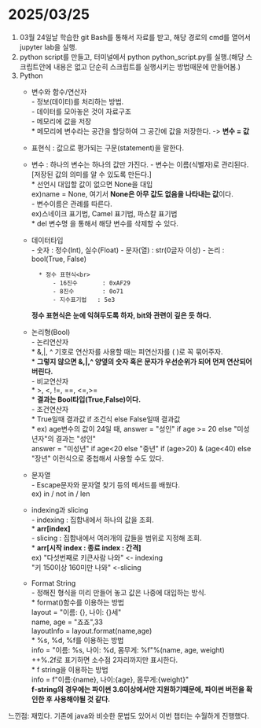 # 2025/03/25
1. 03월 24일날 학습한 git Bash를 통해서 자료를 받고, 해당 경로의 cmd를 열어서 jupyter lab을 실행.
2. python script를 만들고, 터미널에서 python python_script.py를 실행.(해당 스크립트안에 내용은 없고 단순히 스크립트를 실행시키는 방법때문에 만들어봄.)
3. Python
   - 변수와 함수/연산자<br>
         - 정보(데이터)를 처리하는 방법.<br>
         - 데이터를 모아놓은 것이 자료구조<br>
         - 메모리에 값을 저장<br>
         * 메모리에 변수라는 공간을 할당하여 그 공간에 값을 저장한다. -> **변수 = 값**<br>
   - 표현식 : 값으로 평가되는 구문(statement)을 말한다.<br>
   - 변수 : 하나의 변수는 하나의 값만 가진다.
           - 변수는 이름(식별자)로 관리된다.[저장된 값의 의미를 알 수 있도록 만든다.]<br>
           * 선언시 대입할 값이 없으면 None을 대입<br> ex)name = None, 여기서 **None은 아무 값도 없음을 나타내는 값**이다.<br>
           - 변수이름은 관례를 따른다.<br> ex)스네이크 표기법, Camel 표기법, 파스칼 표기법<br>
           * del 변수명 을 통해서 해당 변수를 삭제할 수 있다.<br>
   - 데이터타입<br>
           - 숫자     : 정수(Int), 실수(Float)
           - 문자(열) : str(0글자 이상)
           - 논리     : bool(True, False)

           * 정수 표현식<br>
               - 16진수       : 0xAF29
               - 8진수        : 0o71
               - 지수표기법   : 5e3

     **정수 표현식은 눈에 익혀두도록 하자, bit와 관련이 깊은 듯 하다.** 

   - 논리형(Bool)<br>
           - 논리연산자<br>
               * &,|, ^ 기호로 연산자를 사용할 때는 피연산자를 ( )로 꼭 묶어주자.<br>
               * **그렇지 않으면 &,|,^ 양옆의 숫자 혹은 문자가 우선순위가 되어 먼저 연산되어버린다.** <br>
           - 비교연산자<br>
               * >, <, !=, ==, <=,>=<br>
               * **결과는 Bool타입(True,False)이다.** <br>
           - 조건연산자<br>
               * True일때 결과값 if 조건식 else False일때 결과값<br>
               * ex) age변수의 값이 24일 때, answer = "성인" if age >= 20 else "미성년자"의 결과는 "성인"<br>
                 answer = "미성년" if age<20 else "중년" if (age>20) & (age<40) else "장년" 이런식으로 중첩해서 사용할 수도 있다.<br>
   - 문자열<br>
         - Escape문자와 문자열 찾기 등의 메서드를 배웠다.<br>
         ex) in / not in / len<br>
   - indexing과 slicing <br>
         - indexing : 집합내에서 하나의 값을 조회. <br>
             * **arr[index]** <br>
         - slicing : 집합내에서 여러개의 값들을 범위로 지정해 조회. <br>
             * **arr[시작 index : 종료 index : 간격]** <br>
         ex) "다섯번째로 키큰사람 나와" <- indexing <br>
             "키 150이상 160미만 나와" <-slicing <br>

   - Format String <br>
         - 정해진 형식을 미리 만들어 놓고 값은 나중에 대입하는 방식. <br>
             * format()함수를 이용하는 방법 <br>
                layout = "이름: {}, 나이: {}세" <br>
                name, age = "죠죠",33  <br>
                layoutInfo = layout.format(name,age) <br>
             * %s, %d, %f를 이용하는 방법 <br>
               info = "이름: %s, 나이: %d, 몸무게: %f"%(name, age, weight) <br>
               ++%.2f로 표기하면 소수점 2자리까지만 표시한다.<br>
             * f string을 이용하는 방법 <br>
               info = f"이름:{name}, 나이:{age}, 몸무게:{weight}" <br>
             **f-string의 경우에는 파이썬 3.6이상에서만 지원하기때문에, 파이썬 버전을 확인한 후 사용해야될 것 같다.**
  

느낀점: 재밌다. 기존에 java와 비슷한 문법도 있어서 이번 챕터는 수월하게 진행했다. 
